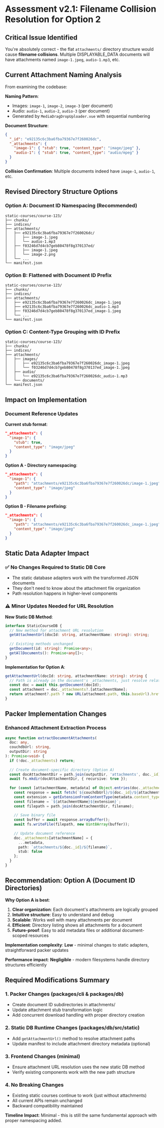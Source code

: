 # Assessment v2.1: Filename Collision Resolution for Option 2

## Critical Issue Identified

You're absolutely correct - the flat `attachments/` directory structure would cause **filename collisions**. Multiple DISPLAYABLE_DATA documents will have attachments named `image-1.jpeg`, `audio-1.mp3`, etc.

## Current Attachment Naming Analysis

From examining the codebase:

**Naming Pattern**: 
- Images: `image-1`, `image-2`, `image-3` (per document)
- Audio: `audio-1`, `audio-2`, `audio-3` (per document)
- Generated by `MediaDragDropUploader.vue` with sequential numbering

**Document Structure**:
```json
{
  "_id": "e92135c6c3ba6fba79367e7f260026dc",
  "_attachments": {
    "image-1": { "stub": true, "content_type": "image/jpeg" },
    "audio-1": { "stub": true, "content_type": "audio/mpeg" }
  }
}
```

**Collision Confirmation**: Multiple documents indeed have `image-1`, `audio-1`, etc.

## Revised Directory Structure Options

### Option A: Document ID Namespacing (Recommended)
```
static-courses/course-123/
├── chunks/
├── indices/  
├── attachments/
│   ├── e92135c6c3ba6fba79367e7f260026dc/
│   │   ├── image-1.jpeg
│   │   └── audio-1.mp3
│   ├── f03246d7d4cb7geb80478f8g370137ed/
│   │   ├── image-1.jpeg
│   │   └── image-2.png
│   └── ...
└── manifest.json
```

### Option B: Flattened with Document ID Prefix
```
static-courses/course-123/
├── chunks/
├── indices/
├── attachments/
│   ├── e92135c6c3ba6fba79367e7f260026dc_image-1.jpeg
│   ├── e92135c6c3ba6fba79367e7f260026dc_audio-1.mp3
│   ├── f03246d7d4cb7geb80478f8g370137ed_image-1.jpeg
│   └── ...
└── manifest.json
```

### Option C: Content-Type Grouping with ID Prefix
```
static-courses/course-123/
├── chunks/
├── indices/
├── attachments/
│   ├── images/
│   │   ├── e92135c6c3ba6fba79367e7f260026dc_image-1.jpeg
│   │   └── f03246d7d4cb7geb80478f8g370137ed_image-1.jpeg
│   ├── audio/
│   │   └── e92135c6c3ba6fba79367e7f260026dc_audio-1.mp3
│   └── documents/
└── manifest.json
```

## Impact on Implementation

### Document Reference Updates

**Current stub format**:
```json
"_attachments": {
  "image-1": {
    "stub": true,
    "content_type": "image/jpeg"
  }
}
```

**Option A - Directory namespacing**:
```json
"_attachments": {
  "image-1": {
    "path": "attachments/e92135c6c3ba6fba79367e7f260026dc/image-1.jpeg",
    "content_type": "image/jpeg"
  }
}
```

**Option B - Filename prefixing**:
```json
"_attachments": {
  "image-1": {
    "path": "attachments/e92135c6c3ba6fba79367e7f260026dc_image-1.jpeg", 
    "content_type": "image/jpeg"
  }
}
```

## Static Data Adapter Impact

### ✅ No Changes Required to Static DB Core
- The static database adapters work with the transformed JSON documents
- They don't need to know about the attachment file organization
- Path resolution happens in higher-level components

### ⚠️ Minor Updates Needed for URL Resolution

**New Static DB Method**:
```typescript
interface StaticCourseDB {
  // New method for attachment URL resolution
  getAttachmentUrl(docId: string, attachmentName: string): string;
  
  // Existing methods unchanged
  getDocument(id: string): Promise<any>;
  getAllDocuments(): Promise<any[]>;
}
```

**Implementation for Option A**:
```typescript
getAttachmentUrl(docId: string, attachmentName: string): string {
  // Path is already in the document's _attachments, just resolve relative to base
  const doc = await this.getDocument(docId);
  const attachment = doc._attachments?.[attachmentName];
  return attachment?.path ? new URL(attachment.path, this.baseUrl).href : '';
}
```

## Packer Implementation Changes

### Enhanced Attachment Extraction Process

```typescript
async function extractDocumentAttachments(
  doc: any, 
  couchdbUrl: string, 
  outputDir: string
): Promise<void> {
  if (!doc._attachments) return;
  
  // Create document-specific directory (Option A)
  const docAttachmentDir = path.join(outputDir, 'attachments', doc._id);
  await fs.mkdir(docAttachmentDir, { recursive: true });
  
  for (const [attachmentName, metadata] of Object.entries(doc._attachments)) {
    const response = await fetch(`${couchdbUrl}/${doc._id}/${attachmentName}`);
    const extension = getExtensionFromContentType(metadata.content_type);
    const filename = `${attachmentName}${extension}`;
    const filepath = path.join(docAttachmentDir, filename);
    
    // Save binary file
    const buffer = await response.arrayBuffer();
    await fs.writeFile(filepath, new Uint8Array(buffer));
    
    // Update document reference
    doc._attachments[attachmentName] = {
      ...metadata,
      path: `attachments/${doc._id}/${filename}`,
      stub: false
    };
  }
}
```

## Recommendation: Option A (Document ID Directories)

**Why Option A is best**:

1. **Clear organization**: Each document's attachments are logically grouped
2. **Intuitive structure**: Easy to understand and debug
3. **Scalable**: Works well with many attachments per document
4. **Efficient**: Directory listing shows all attachments for a document
5. **Future-proof**: Easy to add metadata files or additional document-scoped resources

**Implementation complexity**: **Low** - minimal changes to static adapters, straightforward packer updates

**Performance impact**: **Negligible** - modern filesystems handle directory structures efficiently

## Required Modifications Summary

### 1. Packer Changes (packages/cli & packages/db)
- Create document ID subdirectories in attachments/
- Update attachment stub transformation logic
- Add concurrent download handling with proper directory creation

### 2. Static DB Runtime Changes (packages/db/src/static)
- Add `getAttachmentUrl()` method to resolve attachment paths
- Update manifest to include attachment directory metadata (optional)

### 3. Frontend Changes (minimal)
- Ensure attachment URL resolution uses the new static DB method
- Verify existing components work with the new path structure

### 4. No Breaking Changes
- Existing static courses continue to work (just without attachments)
- All current APIs remain unchanged
- Backward compatibility maintained

**Timeline Impact**: Minimal - this is still the same fundamental approach with proper namespacing added.